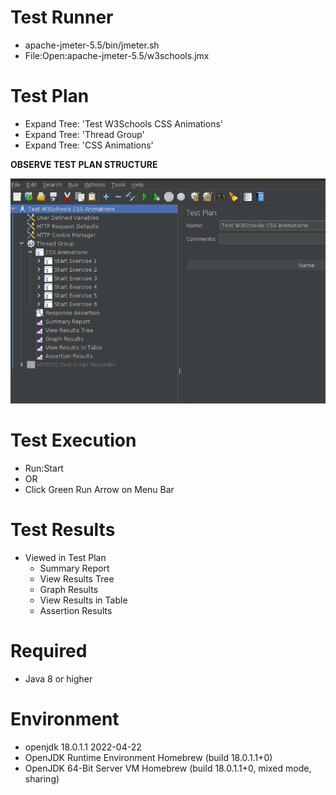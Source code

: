 # Test Runner
- apache-jmeter-5.5/bin/jmeter.sh
- File:Open:apache-jmeter-5.5/w3schools.jmx

# Test Plan
- Expand Tree: 'Test W3Schools CSS Animations'
- Expand Tree: 'Thread Group' 
- Expand Tree: 'CSS Animations'
  
**OBSERVE TEST PLAN STRUCTURE**
  
![Test Plan Structure.](JMeterTestPlan.png "Test Plan Structure.")

# Test Execution
- Run:Start
- OR
- Click Green Run Arrow on Menu Bar 

# Test Results
- Viewed in Test Plan
  * Summary Report
  * View Results Tree
  * Graph Results
  * View Results in Table
  * Assertion Results

# Required
- Java 8 or higher

# Environment
- openjdk 18.0.1.1 2022-04-22
- OpenJDK Runtime Environment Homebrew (build 18.0.1.1+0)
- OpenJDK 64-Bit Server VM Homebrew (build 18.0.1.1+0, mixed mode, sharing)
